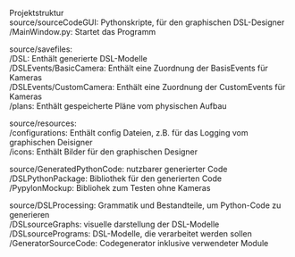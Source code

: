 Projektstruktur\
source/sourceCodeGUI: Pythonskripte, für den graphischen DSL-Designer \
  /MainWindow.py: Startet das Programm
  
source/savefiles: \
  /DSL:                    Enthält generierte DSL-Modelle\
  /DSLEvents/BasicCamera:  Enthält eine Zuordnung der BasisEvents für Kameras\
  /DSLEvents/CustomCamera: Enthält eine Zuordnung der CustomEvents für Kameras\
  /plans:                  Enthält gespeicherte Pläne vom physischen Aufbau

source/resources: \
  /configurations:   Enthält config Dateien, z.B. für das Logging vom graphischen Deisigner\
  /icons:            Enthält Bilder für den graphischen Designer

source/GeneratedPythonCode: nutzbarer generierter Code\
  /DSLPythonPackage:  Bibliothek für den generierten Code\
  /PypylonMockup:     Bibliohek zum Testen ohne Kameras

source/DSLProcessing: Grammatik und Bestandteile, um Python-Code zu generieren\
  /DSLsourceGraphs:     visuelle darstellung der DSL-Modelle\
  /DSLsourcePrograms:   DSL-Modelle, die verarbeitet werden sollen\
  /GeneratorSourceCode: Codegenerator inklusive verwendeter Module
  
  
  
  
